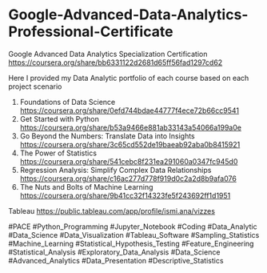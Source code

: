# Google-Advanced-Data-Analytics-Professional-Certificate
Google Advanced Data Analytics Specialization Certification https://coursera.org/share/bb6331122d2681d65ff56fad1297cd62 

Here I provided my Data Analytic portfolio of each course based on each project scenario
1. Foundations of Data Science
https://coursera.org/share/0efd744bdae44777f4ece72b66cc9541
2. Get Started with Python
https://coursera.org/share/b53a9466e881ab33143a54066a199a0e
3. Go Beyond the Numbers: Translate Data into Insights
https://coursera.org/share/3c65cd552de19baeab92aba0b8415921
4. The Power of Statistics
https://coursera.org/share/541cebc8f231ea291060a0347fc945d0
5. Regression Analysis: Simplify Complex Data Relationships
https://coursera.org/share/c16ac277d778f919d0c2a2d8b9afa076
6. The Nuts and Bolts of Machine Learning
https://coursera.org/share/9b41cc32f14323fe5f243692ff1d1951

Tableau https://public.tableau.com/app/profile/ismi.ana/vizzes

#PACE #Python_Programming #Jupyter_Notebook #Coding #Data_Analytic #Data_Science #Data_Visualization 
#Tableau_Software #Sampling_Statistics #Machine_Learning #Statistical_Hypothesis_Testing #Feature_Engineering #Statistical_Analysis
#Exploratory_Data_Analysis #Data_Science #Advanced_Analytics #Data_Presentation #Descriptive_Statistics
